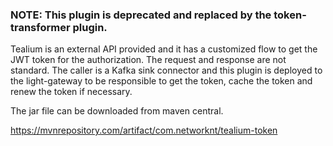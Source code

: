 ### NOTE: This plugin is deprecated and replaced by the token-transformer plugin.

Tealium is an external API provided and it has a customized flow to get the JWT token for the authorization. The request and response are not standard. The caller is a Kafka sink connector and this plugin is deployed to the light-gateway to be responsible to get the token, cache the token and renew the token if necessary.

The jar file can be downloaded from maven central.

https://mvnrepository.com/artifact/com.networknt/tealium-token
